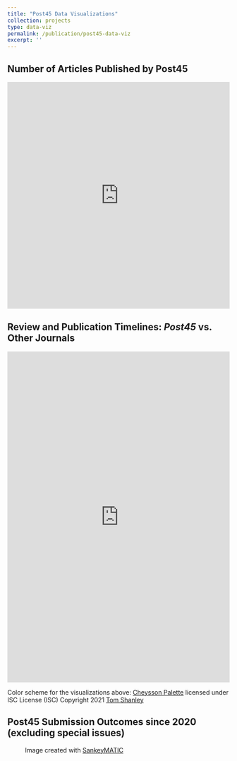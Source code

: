 ```yaml
---
title: "Post45 Data Visualizations"
collection: projects
type: data-viz
permalink: /publication/post45-data-viz
excerpt: ''
---
```


## Number of Articles Published by Post45

<iframe width="100%" height="514" frameborder="0"
  src="https://observablehq.com/embed/@post45/post45-published-articles-public-5-8-23?cells=articleChart"></iframe>

## Review and Publication Timelines: _Post45_ vs. Other Journals

 <iframe width="100%" height="750" frameborder="0"
  src="https://observablehq.com/embed/@post45/post45-timeline-comps-may-9-2023?cells=compsChart"></iframe>


Color scheme for the visualizations above: [Cheysson Palette](https://observablehq.com/@tomshanley/cheysson-color-palettes) licensed under ISC License (ISC) Copyright 2021 [Tom Shanley](https://observablehq.com/@tomshanley)

## Post45 Submission Outcomes since 2020 (excluding special issues)
<figure>
	<object type="image/svg+xml" data="../images/outcomes_sankey.svg" class="fitvidsignore"></object>
	<figcaption>
		Image created with <a href="https://sankeymatic.com/build/">SankeyMATIC</a>
	</figcaption>
</figure>
<!-- <img src="../images/outcomes_sankey.svg" /> -->